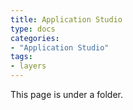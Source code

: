 ```yaml
---
title: Application Studio
type: docs
categories:
- "Application Studio"
tags: 
- layers
---
```


This page is under a folder.
